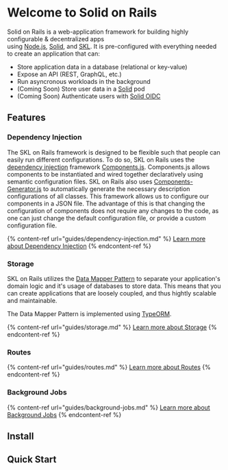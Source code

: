 # Welcome to Solid on Rails

Solid on Rails is a web-application framework for building highly configurable & decentralized apps\
using [Node.js](https://nodejs.org/), [Solid](https://solidproject.org/), and [SKL](https://www.comake.io/skl). It is pre-configured with everything needed to create an application that can:

* Store application data in a database (relational or key-value)
* Expose an API (REST, GraphQL, etc.)
* Run asyncronous workloads in the background
* (Coming Soon) Store user data in a [Solid](https://solidproject.org/) pod
* (Coming Soon) Authenticate users with [Solid OIDC](https://solid.github.io/solid-oidc/)

## Features

### Dependency Injection

The SKL on Rails framework is designed to be flexible such that people can easily run different configurations. To do so, SKL on Rails uses the [dependency injection](https://martinfowler.com/articles/injection.html) framework [Components.js](https://componentsjs.readthedocs.io/). Components.js allows components to be instantiated and wired together declaratively using semantic configuration files. SKL on Rails also uses [Components-Generator.js](https://github.com/LinkedSoftwareDependencies/Components-Generator.js) to automatically generate the necessary description configurations of all classes. This framework allows us to configure our components in a JSON file. The advantage of this is that changing the configuration of components does not require any changes to the code, as one can just change the default configuration file, or provide a custom configuration file.

{% content-ref url="guides/dependency-injection.md" %}
[Learn more about Dependency Injection](guides/dependency-injection.md)
{% endcontent-ref %}

### Storage

SKL on Rails utilizes the [Data Mapper Pattern](https://en.wikipedia.org/wiki/Data\_mapper\_pattern) to separate your application's domain logic and it's usage of databases to store data. This means that you can create applications that are loosely coupled, and thus hightly scalable and maintainable.

The Data Mapper Pattern is implemented using [TypeORM](https://typeorm.io/).

{% content-ref url="guides/storage.md" %}
[Learn more about Storage](guides/storage.md)
{% endcontent-ref %}

### Routes

{% content-ref url="guides/routes.md" %}
[Learn more about Routes](guides/routes.md)
{% endcontent-ref %}

### Background Jobs

{% content-ref url="guides/background-jobs.md" %}
[Learn more about Background Jobs](guides/background-jobs.md)
{% endcontent-ref %}

## Install

## Quick Start
